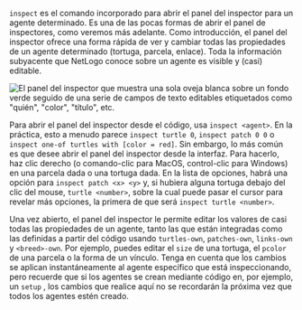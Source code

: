 ﻿`inspect` es el comando incorporado para abrir el panel del inspector para un agente determinado. Es una de las pocas formas de abrir el panel de inspectores, como veremos más adelante. Como introducción, el panel del inspector ofrece una forma rápida de ver y cambiar todas las propiedades de un agente determinado (tortuga, parcela, enlace). Toda la información subyacente que NetLogo conoce sobre un agente es visible y (casi) editable.

![El panel del inspector que muestra una sola oveja blanca sobre un fondo verde seguido de una serie de campos de texto editables etiquetados como "quién", "color", "título", etc.](/static/img/grass.png)

Para abrir el panel del inspector desde el código, usa `inspect <agent>`. En la práctica, esto a menudo parece `inspect turtle 0`, `inspect patch 0 0` o `inspect one-of turtles with [color = red]`. Sin embargo, lo más común es que desee abrir el panel del inspector desde la interfaz. Para hacerlo, haz clic derecho (o comando-clic para MacOS, control-clic para Windows) en una parcela dada o una tortuga dada. En la lista de opciones, habrá una opción para `inspect patch <x> <y>` y, si hubiera alguna tortuga debajo del clic del mouse, `turtle <number>`, sobre la cual puede pasar el cursor para revelar más opciones, la primera de que será `inspect turtle <number>`.

Una vez abierto, el panel del inspector le permite editar los valores de casi todas las propiedades de un agente, tanto las que están integradas como las definidas a partir del código usando `turtles-own`, `patches-own`, `links-own` y `<breed>-own`. Por ejemplo, puedes editar el `size` de una tortuga, el `pcolor` de una parcela o la forma de un vínculo. Tenga en cuenta que los cambios se aplican instantáneamente al agente específico que está inspeccionando, pero recuerde que si los agentes se crean mediante código en, por ejemplo, un `setup` , los cambios que realice aquí no se recordarán la próxima vez que todos los agentes estén creado.
